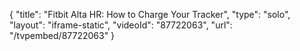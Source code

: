 {
    "title": "Fitbit Alta HR: How to Charge Your Tracker",
    "type": "solo",
    "layout": "iframe-static",
    "videoId": "87722063",
    "url": "\/tvpembed\/87722063"
}